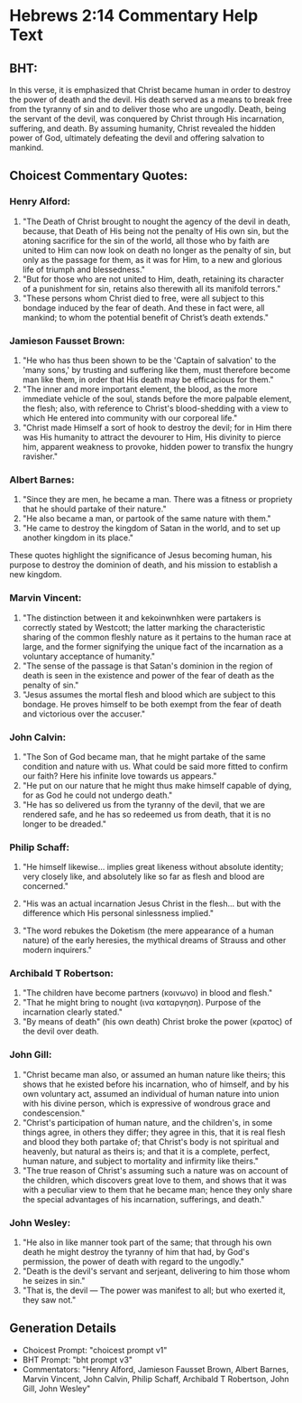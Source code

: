 # Hebrews 2:14 Commentary Help Text

## BHT:
In this verse, it is emphasized that Christ became human in order to destroy the power of death and the devil. His death served as a means to break free from the tyranny of sin and to deliver those who are ungodly. Death, being the servant of the devil, was conquered by Christ through His incarnation, suffering, and death. By assuming humanity, Christ revealed the hidden power of God, ultimately defeating the devil and offering salvation to mankind.

## Choicest Commentary Quotes:
### Henry Alford:
1. "The Death of Christ brought to nought the agency of the devil in death, because, that Death of His being not the penalty of His own sin, but the atoning sacrifice for the sin of the world, all those who by faith are united to Him can now look on death no longer as the penalty of sin, but only as the passage for them, as it was for Him, to a new and glorious life of triumph and blessedness."
2. "But for those who are not united to Him, death, retaining its character of a punishment for sin, retains also therewith all its manifold terrors."
3. "These persons whom Christ died to free, were all subject to this bondage induced by the fear of death. And these in fact were, all mankind; to whom the potential benefit of Christ’s death extends."

### Jamieson Fausset Brown:
1. "He who has thus been shown to be the 'Captain of salvation' to the 'many sons,' by trusting and suffering like them, must therefore become man like them, in order that His death may be efficacious for them."
2. "The inner and more important element, the blood, as the more immediate vehicle of the soul, stands before the more palpable element, the flesh; also, with reference to Christ's blood-shedding with a view to which He entered into community with our corporeal life."
3. "Christ made Himself a sort of hook to destroy the devil; for in Him there was His humanity to attract the devourer to Him, His divinity to pierce him, apparent weakness to provoke, hidden power to transfix the hungry ravisher."

### Albert Barnes:
1. "Since they are men, he became a man. There was a fitness or propriety that he should partake of their nature."
2. "He also became a man, or partook of the same nature with them."
3. "He came to destroy the kingdom of Satan in the world, and to set up another kingdom in its place."

These quotes highlight the significance of Jesus becoming human, his purpose to destroy the dominion of death, and his mission to establish a new kingdom.

### Marvin Vincent:
1. "The distinction between it and kekoinwnhken were partakers is correctly stated by Westcott; the latter marking the characteristic sharing of the common fleshly nature as it pertains to the human race at large, and the former signifying the unique fact of the incarnation as a voluntary acceptance of humanity."
2. "The sense of the passage is that Satan's dominion in the region of death is seen in the existence and power of the fear of death as the penalty of sin."
3. "Jesus assumes the mortal flesh and blood which are subject to this bondage. He proves himself to be both exempt from the fear of death and victorious over the accuser."

### John Calvin:
1. "The Son of God became man, that he might partake of the same condition and nature with us. What could be said more fitted to confirm our faith? Here his infinite love towards us appears."
2. "He put on our nature that he might thus make himself capable of dying, for as God he could not undergo death."
3. "He has so delivered us from the tyranny of the devil, that we are rendered safe, and he has so redeemed us from death, that it is no longer to be dreaded."

### Philip Schaff:
1. "He himself likewise... implies great likeness without absolute identity; very closely like, and absolutely like so far as flesh and blood are concerned." 

2. "His was an actual incarnation Jesus Christ in the flesh... but with the difference which His personal sinlessness implied." 

3. "The word rebukes the Doketism (the mere appearance of a human nature) of the early heresies, the mythical dreams of Strauss and other modern inquirers."

### Archibald T Robertson:
1. "The children have become partners (κοινωνο) in blood and flesh."
2. "That he might bring to nought (ινα καταργηση). Purpose of the incarnation clearly stated."
3. "By means of death" (his own death) Christ broke the power (κρατος) of the devil over death.

### John Gill:
1. "Christ became man also, or assumed an human nature like theirs; this shows that he existed before his incarnation, who of himself, and by his own voluntary act, assumed an individual of human nature into union with his divine person, which is expressive of wondrous grace and condescension."
2. "Christ's participation of human nature, and the children's, in some things agree, in others they differ; they agree in this, that it is real flesh and blood they both partake of; that Christ's body is not spiritual and heavenly, but natural as theirs is; and that it is a complete, perfect, human nature, and subject to mortality and infirmity like theirs."
3. "The true reason of Christ's assuming such a nature was on account of the children, which discovers great love to them, and shows that it was with a peculiar view to them that he became man; hence they only share the special advantages of his incarnation, sufferings, and death."

### John Wesley:
1. "He also in like manner took part of the same; that through his own death he might destroy the tyranny of him that had, by God's permission, the power of death with regard to the ungodly." 
2. "Death is the devil's servant and serjeant, delivering to him those whom he seizes in sin." 
3. "That is, the devil — The power was manifest to all; but who exerted it, they saw not."


## Generation Details
- Choicest Prompt: "choicest prompt v1"
- BHT Prompt: "bht prompt v3"
- Commentators: "Henry Alford, Jamieson Fausset Brown, Albert Barnes, Marvin Vincent, John Calvin, Philip Schaff, Archibald T Robertson, John Gill, John Wesley"
